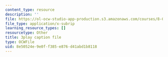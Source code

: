 ```yaml
---
content_type: resource
description: ''
file: https://ol-ocw-studio-app-production.s3.amazonaws.com/courses/8-01sc-classical-mechanics-fall-2016/8e50524e9e0ff385e876d41abd1b8118_hxa6jAYA980.srt
file_type: application/x-subrip
learning_resource_types: []
resourcetype: Other
title: 3play caption file
type: OCWFile
uid: 8e50524e-9e0f-f385-e876-d41abd1b8118
---
```

